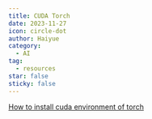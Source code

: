 ```yaml
---
title: CUDA Torch
date: 2023-11-27
icon: circle-dot
author: Haiyue
category:
  - AI
tag:
  - resources
star: false
sticky: false
---
```


[How to install cuda environment of torch](https://pytorch.org/get-started/locally/)